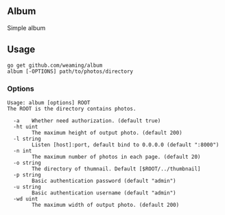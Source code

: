 ## Album

Simple album

## Usage

    go get github.com/weaming/album
    album [-OPTIONS] path/to/photos/directory
    
### Options

    Usage: album [options] ROOT
    The ROOT is the directory contains photos.

      -a	Whether need authorization. (default true)
      -ht uint
            The maximum height of output photo. (default 200)
      -l string
            Listen [host]:port, default bind to 0.0.0.0 (default ":8000")
      -n int
            The maximum number of photos in each page. (default 20)
      -o string
            The directory of thumnail. Default [$ROOT/../thumbnail]
      -p string
            Basic authentication password (default "admin")
      -u string
            Basic authentication username (default "admin")
      -wd uint
            The maximum width of output photo. (default 200)
